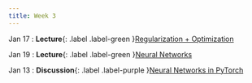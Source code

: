 ```yaml
---
title: Week 3
---
```


Jan 17
: **Lecture**{: .label .label-green }[Regularization + Optimization](#)
  <!-- : [3.1](#), [2.2](#), [2.3](#) -->

Jan 19
: **Lecture**{: .label .label-green }[Neural Networks](#)
  <!-- : [Solution](#) -->

Jan 13
: **Discussion**{: .label .label-purple }[Neural Networks in PyTorch](#)

<!-- 
Oct 8
: **Lab**{: .label .label-purple } [Resizing Arrays](#)

Oct 9
: [Runtime Analysis](#)
  : [8.1](#), [8.2](#), [8.3](#), [8.4](#)
: **HW 2 due**{: .label .label-red }
 -->